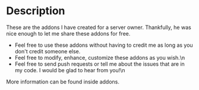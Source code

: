 # Description
  These are the addons I have created for a server owner. Thankfully, he was nice enough to let me share these addons for free.
  
  * Feel free to use these addons without having to credit me as long as you don't credit someone else.
  * Feel free to modify, enhance, customize these addons as you wish.\n
  * Feel free to send push requests or tell me about the issues that are in my code. I would be glad to hear from you!\n
  
  More information can be found inside addons.
  
  
  
